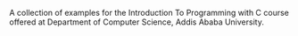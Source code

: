 A collection of examples for the Introduction To Programming with C course offered at Department of Computer Science, Addis Ababa University.
